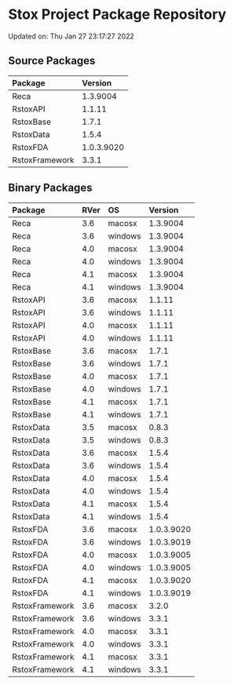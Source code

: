 # Stox Project Package Repository


Updated on: Thu Jan 27 23:17:27 2022
## Source Packages

|Package        |Version    |
|:--------------|:----------|
|Reca           |1.3.9004   |
|RstoxAPI       |1.1.11     |
|RstoxBase      |1.7.1      |
|RstoxData      |1.5.4      |
|RstoxFDA       |1.0.3.9020 |
|RstoxFramework |3.3.1      |

## Binary Packages

|Package        |RVer |OS      |Version    |
|:--------------|:----|:-------|:----------|
|Reca           |3.6  |macosx  |1.3.9004   |
|Reca           |3.6  |windows |1.3.9004   |
|Reca           |4.0  |macosx  |1.3.9004   |
|Reca           |4.0  |windows |1.3.9004   |
|Reca           |4.1  |macosx  |1.3.9004   |
|Reca           |4.1  |windows |1.3.9004   |
|RstoxAPI       |3.6  |macosx  |1.1.11     |
|RstoxAPI       |3.6  |windows |1.1.11     |
|RstoxAPI       |4.0  |macosx  |1.1.11     |
|RstoxAPI       |4.0  |windows |1.1.11     |
|RstoxBase      |3.6  |macosx  |1.7.1      |
|RstoxBase      |3.6  |windows |1.7.1      |
|RstoxBase      |4.0  |macosx  |1.7.1      |
|RstoxBase      |4.0  |windows |1.7.1      |
|RstoxBase      |4.1  |macosx  |1.7.1      |
|RstoxBase      |4.1  |windows |1.7.1      |
|RstoxData      |3.5  |macosx  |0.8.3      |
|RstoxData      |3.5  |windows |0.8.3      |
|RstoxData      |3.6  |macosx  |1.5.4      |
|RstoxData      |3.6  |windows |1.5.4      |
|RstoxData      |4.0  |macosx  |1.5.4      |
|RstoxData      |4.0  |windows |1.5.4      |
|RstoxData      |4.1  |macosx  |1.5.4      |
|RstoxData      |4.1  |windows |1.5.4      |
|RstoxFDA       |3.6  |macosx  |1.0.3.9020 |
|RstoxFDA       |3.6  |windows |1.0.3.9019 |
|RstoxFDA       |4.0  |macosx  |1.0.3.9005 |
|RstoxFDA       |4.0  |windows |1.0.3.9005 |
|RstoxFDA       |4.1  |macosx  |1.0.3.9020 |
|RstoxFDA       |4.1  |windows |1.0.3.9019 |
|RstoxFramework |3.6  |macosx  |3.2.0      |
|RstoxFramework |3.6  |windows |3.3.1      |
|RstoxFramework |4.0  |macosx  |3.3.1      |
|RstoxFramework |4.0  |windows |3.3.1      |
|RstoxFramework |4.1  |macosx  |3.3.1      |
|RstoxFramework |4.1  |windows |3.3.1      |
